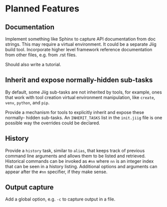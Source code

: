 # Planned Features

## Documentation

Implement something like Sphinx to capture API documentation from doc strings.
This may require a virtual environment. It could be a separate Jiig build tool.
Incorporate higher level framework reference documentation from other files,
e.g. from .rst files.

Should also write a tutorial.

## Inherit and expose normally-hidden sub-tasks

By default, some Jiig sub-tasks are not inherited by tools, for example, ones
that work with tool creation virtual environment manipulation, like `create`,
`venv`, `python`, and `pip`.

Provide a mechanism for tools to explicitly inherit and expose these normally-
hidden sub-tasks. An `INHERIT_TASKS` list in the `init.jiig` file is one
possible way the overrides could be declared.

## History

Provide a `history` task, similar to `alias`, that keeps track of previous
command line arguments and allows them to be listed and retrieved. Historical
commands can be invoked as `#nn` where `nn` is an integer index that can be seen
in a history listing. Additional options and arguments can appear after the
`#nn` specifier, if they make sense.

## Output capture

Add a global option, e.g. `-c` to capture output in a file.
